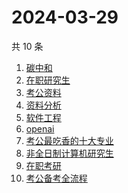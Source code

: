 # 2024-03-29

共 10 条

<!-- BEGIN -->
<!-- 最后更新时间 Fri Mar 29 2024 03:05:42 GMT+0800 (China Standard Time) -->

1. [碳中和](https://www.zhihu.com/search?q=%E7%A2%B3%E4%B8%AD%E5%92%8C)
1. [在职研究生](https://www.zhihu.com/search?q=%E5%9C%A8%E8%81%8C%E7%A0%94%E7%A9%B6%E7%94%9F)
1. [考公资料](https://www.zhihu.com/search?q=%E8%80%83%E5%85%AC%E8%B5%84%E6%96%99)
1. [资料分析](https://www.zhihu.com/search?q=%E8%B5%84%E6%96%99%E5%88%86%E6%9E%90)
1. [软件工程](https://www.zhihu.com/search?q=%E8%BD%AF%E4%BB%B6%E5%B7%A5%E7%A8%8B)
1. [openai](https://www.zhihu.com/search?q=openai)
1. [考公最吃香的十大专业](https://www.zhihu.com/search?q=%E8%80%83%E5%85%AC%E6%9C%80%E5%90%83%E9%A6%99%E7%9A%84%E5%8D%81%E5%A4%A7%E4%B8%93%E4%B8%9A)
1. [非全日制计算机研究生](https://www.zhihu.com/search?q=%E9%9D%9E%E5%85%A8%E6%97%A5%E5%88%B6%E8%AE%A1%E7%AE%97%E6%9C%BA%E7%A0%94%E7%A9%B6%E7%94%9F)
1. [在职考研](https://www.zhihu.com/search?q=%E5%9C%A8%E8%81%8C%E8%80%83%E7%A0%94)
1. [考公备考全流程](https://www.zhihu.com/search?q=%E8%80%83%E5%85%AC%E5%A4%87%E8%80%83%E5%85%A8%E6%B5%81%E7%A8%8B)

<!-- END -->
